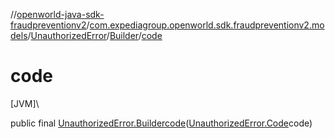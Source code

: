 //[openworld-java-sdk-fraudpreventionv2](../../../../index.md)/[com.expediagroup.openworld.sdk.fraudpreventionv2.models](../../index.md)/[UnauthorizedError](../index.md)/[Builder](index.md)/[code](code.md)

# code

[JVM]\

public final [UnauthorizedError.Builder](index.md)[code](code.md)([UnauthorizedError.Code](../-code/index.md)code)
